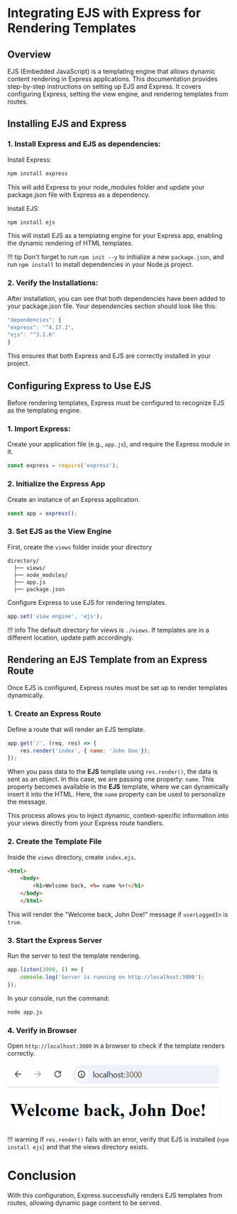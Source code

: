 # Integrating EJS with Express for Rendering Templates

## Overview

EJS (Embedded JavaScript) is a templating engine that allows dynamic content rendering in Express applications. This documentation provides step-by-step instructions on setting up EJS and Express. It covers configuring Express, setting the view engine, and rendering templates from routes.

## Installing EJS and Express

### 1. **Install** Express and EJS as dependencies:

Install Express:

```sh
npm install express
```

This will add Express to your node_modules folder and update your package.json file with Express as a dependency.

Install EJS:

```sh
npm install ejs
```

This will install EJS as a templating engine for your Express app, enabling the dynamic rendering of HTML templates.

!!! tip
    Don't forget to run ```npm init --y``` to initialize a new ```package.json```, and run ```npm install``` to install dependencies in your Node.js project.

### 2. Verify the Installations:
After installation, you can see that both dependencies have been added to your package.json file. Your dependencies section should look like this:


```js
"dependencies": {
"express": "^4.17.1",
"ejs": "^3.1.6"
}
```

This ensures that both Express and EJS are correctly installed in your project.

## Configuring Express to Use EJS 
Before rendering templates, Express must be configured to recognize EJS as the templating engine.

### 1. **Import Express**: 
Create your application file (e.g., ```app.js```), and require the Express module in it.


```js
const express = require('express');
```

### 2. **Initialize the Express App**
Create an instance of an Express application.


```js
const app = express();
```

### 3. **Set EJS as the View Engine** 


First, create the ```views``` folder inside your directory

```
directory/
  ├── views/
  ├── node_modules/
  ├── app.js
  ├── package.json
```

Configure Express to use EJS for rendering templates.
```js
app.set('view engine', 'ejs');
```

!!! info 
    The default directory for views is ```./views```. If templates are in a different location, update path accordingly.

## Rendering an EJS Template from an Express Route
Once EJS is configured, Express routes must be set up to render templates dynamically.

### 1. **Create an Express Route**
 Define a route that will render an EJS template.


```js
app.get('/', (req, res) => {
    res.render('index', { name: 'John Doe'});
});
```

When you pass data to the **EJS** template using ```res.render()```, the data is sent as an object. In this case, we are passing one property: ```name```. This property becomes available in the **EJS** template, where we can dynamically insert it into the HTML. Here, the ```name``` property can be used to personalize the message. 
    
This process allows you to inject dynamic, context-specific information into your views directly from your Express route handlers.

### 2. **Create the Template File**
 Inside the ```views``` directory, create ```index.ejs```.


```html
<html>
    <body>
        <h1>Welcome back, <%= name %>!</h1>
    </body>
    </html>
```


This will render the "Welcome back, John Doe!" message if `userLoggedIn` is `true`.

### 3. **Start the Express Server**
Run the server to test the template rendering.

```js
app.listen(3000, () => {
    console.log('Server is running on http://localhost:3000');
});
```

In your console, run the command:

```sh
node app.js
```

### 4. **Verify in Browser**

Open ```http://localhost:3000``` in a browser to check if the template renders correctly.


![Welcome back, John screenshot](./images/integration.png "This image shows the homepage of localhost:3000, with a message saying 'Welcome back, John Doe!'.")


!!! warning
    If ```res.render()``` fails with an error, verify that EJS is installed (```npm install ejs```) and that the views directory exists.

# Conclusion
With this configuration, Express successfully renders EJS templates from routes, allowing dynamic page content to be served.